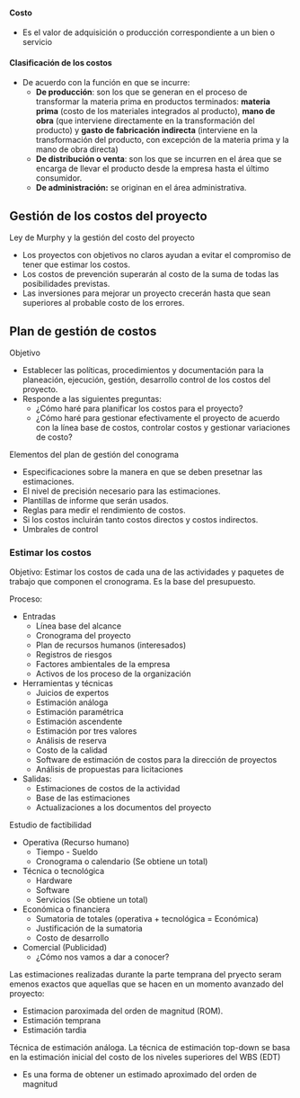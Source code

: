 #### Costo
- Es el valor de adquisición o producción correspondiente a un bien o servicio

#### Clasificación de los costos
- De acuerdo con la función en que se incurre:
	- **De producción**: son los que se generan en el proceso de transformar la materia prima en productos terminados: **materia prima** (costo de los materiales integrados al producto), **mano de obra** (que interviene directamente en la transformación del producto) y **gasto de fabricación indirecta** (interviene en la transformación del producto, con excepción de la materia prima y la mano de obra directa)
	- **De distribución o venta**: son los que se incurren en el área que se encarga de llevar el producto desde la empresa hasta el último consumidor.
	- **De administración:** se originan en el área administrativa.

## Gestión de los costos del proyecto
Ley de Murphy y la gestión del costo del proyecto
- Los proyectos con objetivos no claros ayudan a evitar el compromiso de tener que estimar los costos.
- Los costos de prevención superarán al costo de la suma de todas las posibilidades previstas.
- Las inversiones para mejorar un proyecto crecerán hasta que sean superiores al probable costo de los errores.


## Plan de gestión de costos
Objetivo 
- Establecer las políticas, procedimientos y documentación para la planeación, ejecución, gestión, desarrollo  control de los costos del proyecto.
- Responde a las siguientes preguntas:
	- ¿Cómo haré para planificar los costos para el proyecto?
	- ¿Cómo haré para gestionar efectivamente el proyecto de acuerdo con la línea base de costos, controlar costos y gestionar variaciones de costo?

Elementos del plan de gestión del conograma
- Especificaciones sobre la manera en que se deben presetnar las estimaciones.
- El nivel de precisión necesario para las estimaciones.
- Plantillas de informe que serán usados.
- Reglas para medir el rendimiento de costos.
- Si los costos incluirán tanto costos directos y costos indirectos.
- Umbrales de control


### Estimar los costos
Objetivo: Estimar los costos de cada una de las actividades y paquetes de trabajo que componen el cronograma. Es la base del presupuesto.


Proceso:
- Entradas
	- Línea base del alcance
	- Cronograma del proyecto
	- Plan de recursos humanos (interesados)
	- Registros de riesgos
	- Factores ambientales de la empresa
	- Activos de los proceso de la organización
- Herramientas y técnicas
	- Juicios de expertos
	- Estimación análoga
	- Estimación paramétrica
	- Estimación ascendente
	- Estimación por tres valores
	- Análisis de reserva
	- Costo de la calidad
	- Software de estimación de costos para la dirección de proyectos
	- Análisis de propuestas para licitaciones
- Salidas:
	- Estimaciones de costos de la actividad
	- Base de las estimaciones
	- Actualizaciones a los documentos del proyecto



Estudio de factibilidad
- Operativa (Recurso humano)
	- Tiempo - Sueldo
	- Cronograma o calendario (Se obtiene un total)
- Técnica o tecnológica
	- Hardware
	- Software
	- Servicios (Se obtiene un total)
- Económica o financiera
	- Sumatoria de totales (operativa + tecnológica = Económica)
	- Justificación de la sumatoria
	- Costo de desarrollo
- Comercial (Publicidad)
	- ¿Cómo nos vamos a dar a conocer?


Las estimaciones realizadas durante la parte temprana del pryecto seram emenos exactos que aquellas que se hacen en un momento avanzado del proyecto:
- Estimacion paroximada del orden de magnitud (ROM).
- Estimación temprana
- Estimación tardia


Técnica de estimación análoga. La técnica de estimación top-down se basa en la estimación inicial del costo de los niveles superiores del WBS (EDT)

- Es una forma de obtener un estimado aproximado del orden de magnitud

